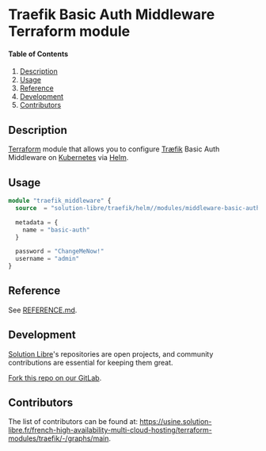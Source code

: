 # Traefik Basic Auth Middleware Terraform module

<!-- markdownlint-disable-next-line MD001 -->
#### Table of Contents

1. [Description](#description)
2. [Usage](#usage)
3. [Reference](#reference)
4. [Development](#development)
5. [Contributors](#contributors)

## Description

[Terraform](https://www.terraform.io/) module that allows you to configure [Træfik](https://traefik.io/traefik/) Basic
Auth Middleware on [Kubernetes](https://kubernetes.io/) via [Helm](https://helm.sh/).

## Usage

```terraform
module "traefik_middleware" {
  source  = "solution-libre/traefik/helm//modules/middleware-basic-auth"

  metadata = {
    name = "basic-auth"
  }

  password = "ChangeMeNow!"
  username = "admin"
}
```

## Reference

See [REFERENCE.md](./REFERENCE.md).

## Development

[Solution Libre](https://www.solution-libre.fr)'s repositories are open projects,
and community contributions are essential for keeping them great.

[Fork this repo on our GitLab](https://usine.solution-libre.fr/french-high-availability-multi-cloud-hosting/terraform-modules/traefik/-/forks/new).

## Contributors

The list of contributors can be found at: <https://usine.solution-libre.fr/french-high-availability-multi-cloud-hosting/terraform-modules/traefik/-/graphs/main>.
